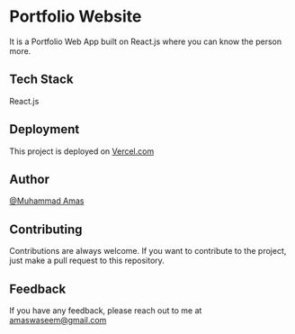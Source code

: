 
# Portfolio Website

It is a Portfolio Web App built on React.js where you can know the person more.

## Tech Stack

React.js

## Deployment

This project is deployed on [Vercel.com](http://vercel.com)

## Author

[@Muhammad Amas](https://www.github.com/MuhammadAmas)

## Contributing

Contributions are always welcome. If you want to contribute to the project, just make a pull request to this repository.

## Feedback

If you have any feedback, please reach out to me at amaswaseem@gmail.com
